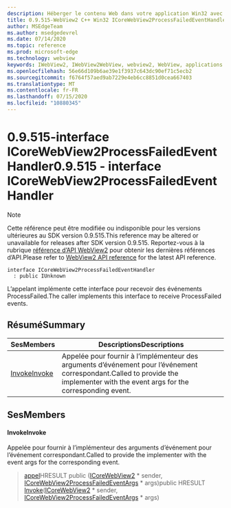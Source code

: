 ```yaml
---
description: Héberger le contenu Web dans votre application Win32 avec le contrôle Microsoft Edge WebView2
title: 0.9.515-WebView2 C++ Win32 ICoreWebView2ProcessFailedEventHandler
author: MSEdgeTeam
ms.author: msedgedevrel
ms.date: 07/14/2020
ms.topic: reference
ms.prod: microsoft-edge
ms.technology: webview
keywords: IWebView2, IWebView2WebView, webview2, WebView, applications Win32, Win32, Edge, ICoreWebView2, ICoreWebView2Controller, contrôle de navigateur, html Edge
ms.openlocfilehash: 56e66d109b6ae39e1f3937c643dc90ef71c5ecb2
ms.sourcegitcommit: f6764f57aed9ab7229e4eb6cc8851d0cea667403
ms.translationtype: MT
ms.contentlocale: fr-FR
ms.lasthandoff: 07/15/2020
ms.locfileid: "10880345"
---
```

# <span data-ttu-id="b09fc-104">0.9.515-interface ICoreWebView2ProcessFailedEventHandler</span><span class="sxs-lookup"><span data-stu-id="b09fc-104">0.9.515 - interface ICoreWebView2ProcessFailedEventHandler</span></span> 

> [!NOTE]
> <span data-ttu-id="b09fc-105">Cette référence peut être modifiée ou indisponible pour les versions ultérieures au SDK version 0.9.515.</span><span class="sxs-lookup"><span data-stu-id="b09fc-105">This reference may be altered or unavailable for releases after SDK version 0.9.515.</span></span> <span data-ttu-id="b09fc-106">Reportez-vous à la rubrique [référence d’API WebView2](../../../webview2-api-reference.md) pour obtenir les dernières références d’API.</span><span class="sxs-lookup"><span data-stu-id="b09fc-106">Please refer to [WebView2 API reference](../../../webview2-api-reference.md) for the latest API reference.</span></span>

```
interface ICoreWebView2ProcessFailedEventHandler
  : public IUnknown
```

<span data-ttu-id="b09fc-107">L’appelant implémente cette interface pour recevoir des événements ProcessFailed.</span><span class="sxs-lookup"><span data-stu-id="b09fc-107">The caller implements this interface to receive ProcessFailed events.</span></span>

## <span data-ttu-id="b09fc-108">Résumé</span><span class="sxs-lookup"><span data-stu-id="b09fc-108">Summary</span></span>

 <span data-ttu-id="b09fc-109">Ses</span><span class="sxs-lookup"><span data-stu-id="b09fc-109">Members</span></span>                        | <span data-ttu-id="b09fc-110">Descriptions</span><span class="sxs-lookup"><span data-stu-id="b09fc-110">Descriptions</span></span>
--------------------------------|---------------------------------------------
[<span data-ttu-id="b09fc-111">Invoke</span><span class="sxs-lookup"><span data-stu-id="b09fc-111">Invoke</span></span>](#invoke) | <span data-ttu-id="b09fc-112">Appelée pour fournir à l’implémenteur des arguments d’événement pour l’événement correspondant.</span><span class="sxs-lookup"><span data-stu-id="b09fc-112">Called to provide the implementer with the event args for the corresponding event.</span></span>

## <span data-ttu-id="b09fc-113">Ses</span><span class="sxs-lookup"><span data-stu-id="b09fc-113">Members</span></span>

#### <span data-ttu-id="b09fc-114">Invoke</span><span class="sxs-lookup"><span data-stu-id="b09fc-114">Invoke</span></span> 

<span data-ttu-id="b09fc-115">Appelée pour fournir à l’implémenteur des arguments d’événement pour l’événement correspondant.</span><span class="sxs-lookup"><span data-stu-id="b09fc-115">Called to provide the implementer with the event args for the corresponding event.</span></span>

> <span data-ttu-id="b09fc-116">[appel](#invoke)HRESULT public ([ICoreWebView2](icorewebview2.md) \* sender, [ICoreWebView2ProcessFailedEventArgs](icorewebview2processfailedeventargs.md) \* args)</span><span class="sxs-lookup"><span data-stu-id="b09fc-116">public HRESULT [Invoke](#invoke)([ICoreWebView2](icorewebview2.md) \* sender, [ICoreWebView2ProcessFailedEventArgs](icorewebview2processfailedeventargs.md) \* args)</span></span>

